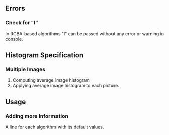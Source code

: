 ## Errors
### Check for "l"
In RGBA-based algorithms "l" can be passed without any error or warning 
in console.

## Histogram Specification
### Multiple Images
1. Computing average image histogram
2. Applying average image histogram to each picture.

## Usage
### Adding more Information
A line for each algorithm with its default values.